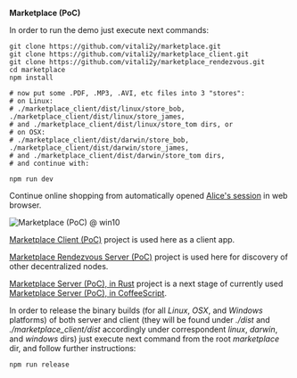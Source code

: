 **Marketplace (PoC)**

In order to run the demo just execute next commands:

```
git clone https://github.com/vitali2y/marketplace.git
git clone https://github.com/vitali2y/marketplace_client.git
git clone https://github.com/vitali2y/marketplace_rendezvous.git
cd marketplace
npm install

# now put some .PDF, .MP3, .AVI, etc files into 3 "stores":
# on Linux:
# ./marketplace_client/dist/linux/store_bob, ./marketplace_client/dist/linux/store_james,
# and ./marketplace_client/dist/linux/store_tom dirs, or
# on OSX:
# ./marketplace_client/dist/darwin/store_bob, ./marketplace_client/dist/darwin/store_james,
# and ./marketplace_client/dist/darwin/store_tom dirs,
# and continue with:

npm run dev
```

Continue online shopping from automatically opened [Alice's session](http://127.0.0.1:43443/?QmdFdWtiC9HdNWvRH3Cih9hJhLvRZmsDutz549s25CtQ61) in web browser.

![Marketplace (PoC) @ win10](https://rawgit.com/vitali2y/marketplace/master/docs/marketplace_demo_win10.png)

[Marketplace Client (PoC)](https://github.com/vitali2y/marketplace_client) project is used here as a client app.

[Marketplace Rendezvous Server (PoC)](https://github.com/vitali2y/marketplace_rendezvous) project is used here for discovery of other decentralized nodes.

[Marketplace Server (PoC), in Rust](https://github.com/vitali2y/marketplace_server) project is a next stage of currently used [Marketplace Server (PoC), in CoffeeScript](https://github.com/vitali2y/marketplace/blob/master/server/server.coffee).

In order to release the binary builds (for all _Linux_, _OSX_, and _Windows_ platforms) of both server and client (they will be found under _./dist_ and _./marketplace_client/dist_ accordingly under correspondent _linux_, _darwin_, and _windows_ dirs) just execute next command from the root _marketplace_ dir, and follow further instructions:

`npm run release`

